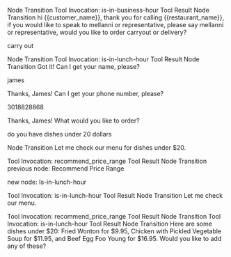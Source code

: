Node Transition
Tool Invocation: is-in-business-hour
Tool Result
Node Transition
hi {{customer_name}}, thank you for calling {{restaurant_name}}, if you would like to speak to mellanni or representative, please say mellanni or representative, would you like to order carryout or delivery?


carry out


Node Transition
Tool Invocation: is-in-lunch-hour
Tool Result
Node Transition
Got it! Can I get your name, please?


james


Thanks, James! Can I get your phone number, please?


3018828868


Thanks, James! What would you like to order?


do you have dishes under 20 dollars


Node Transition
Let me check our menu for dishes under $20.


Tool Invocation: recommend_price_range
Tool Result
Node Transition
previous node: Recommend Price Range

new node: Is-in-lunch-hour

Tool Invocation: is-in-lunch-hour
Tool Result
Node Transition
Let me check our menu.


Tool Invocation: recommend_price_range
Tool Result
Node Transition
Tool Invocation: is-in-lunch-hour
Tool Result
Node Transition
Here are some dishes under $20: Fried Wonton for $9.95, Chicken with Pickled Vegetable Soup for $11.95, and Beef Egg Foo Young for $16.95. Would you like to add any of these?